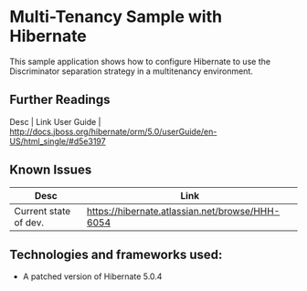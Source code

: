Multi-Tenancy Sample with Hibernate
=====================

This sample application shows how to configure Hibernate to use the Discriminator separation strategy in a multitenancy
environment.

## Further Readings

Desc | Link
User Guide | http://docs.jboss.org/hibernate/orm/5.0/userGuide/en-US/html_single/#d5e3197

## Known Issues

Desc | Link
--- | ---
Current state of dev. | https://hibernate.atlassian.net/browse/HHH-6054

## Technologies and frameworks used:

- A patched version of Hibernate 5.0.4


